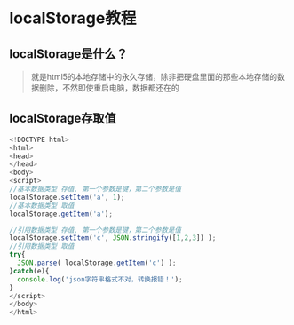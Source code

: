 # localStorage教程

## localStorage是什么？ 
> 就是html5的本地存储中的永久存储，除非把硬盘里面的那些本地存储的数据删除，不然即使重启电脑，数据都还在的

## localStorage存取值
```javascript
<!DOCTYPE html>
<html>
<head>
</head>
<body>
<script>
//基本数据类型 存值, 第一个参数是键，第二个参数是值
localStorage.setItem('a', 1);
//基本数据类型 取值
localStorage.getItem('a');

//引用数据类型 存值, 第一个参数是键，第二个参数是值
localStorage.setItem('c', JSON.stringify([1,2,3]) );
//引用数据类型 取值
try{
  JSON.parse( localStorage.getItem('c') );
}catch(e){
  console.log('json字符串格式不对，转换报错！');
}
</script>
</body>
</html>
```
